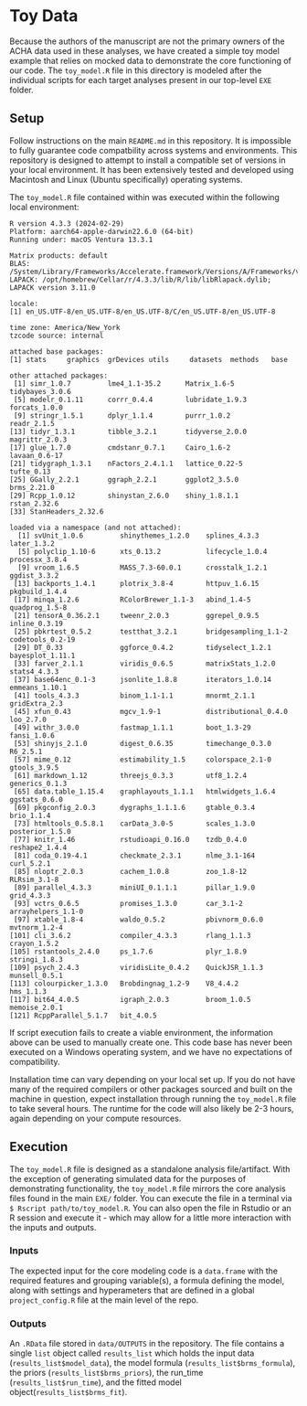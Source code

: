 # Toy Data

Because the authors of the manuscript are not the primary owners of the ACHA data used in these analyses, we have created a simple toy model example that relies on mocked data to demonstrate the core functioning of our code. The `toy_model.R` file in this directory is modeled after the individual scripts for each target analyses present in our top-level `EXE` folder.

## Setup

Follow instructions on the main `README.md` in this repository. It is impossible to fully guarantee code compatbility across systems and environments. This repository is designed to attempt to install a compatible set of versions in your local environment. It has been extensively tested and developed using Macintosh and Linux (Ubuntu specifically) operating systems.

The `toy_model.R` file contained within was executed within the following local environment: 

```
R version 4.3.3 (2024-02-29)
Platform: aarch64-apple-darwin22.6.0 (64-bit)
Running under: macOS Ventura 13.3.1

Matrix products: default
BLAS:   /System/Library/Frameworks/Accelerate.framework/Versions/A/Frameworks/vecLib.framework/Versions/A/libBLAS.dylib 
LAPACK: /opt/homebrew/Cellar/r/4.3.3/lib/R/lib/libRlapack.dylib;  LAPACK version 3.11.0

locale:
[1] en_US.UTF-8/en_US.UTF-8/en_US.UTF-8/C/en_US.UTF-8/en_US.UTF-8

time zone: America/New_York
tzcode source: internal

attached base packages:
[1] stats     graphics  grDevices utils     datasets  methods   base     

other attached packages:
 [1] simr_1.0.7         lme4_1.1-35.2      Matrix_1.6-5       tidybayes_3.0.6   
 [5] modelr_0.1.11      corrr_0.4.4        lubridate_1.9.3    forcats_1.0.0     
 [9] stringr_1.5.1      dplyr_1.1.4        purrr_1.0.2        readr_2.1.5       
[13] tidyr_1.3.1        tibble_3.2.1       tidyverse_2.0.0    magrittr_2.0.3    
[17] glue_1.7.0         cmdstanr_0.7.1     Cairo_1.6-2        lavaan_0.6-17     
[21] tidygraph_1.3.1    nFactors_2.4.1.1   lattice_0.22-5     tufte_0.13        
[25] GGally_2.2.1       ggraph_2.2.1       ggplot2_3.5.0      brms_2.21.0       
[29] Rcpp_1.0.12        shinystan_2.6.0    shiny_1.8.1.1      rstan_2.32.6      
[33] StanHeaders_2.32.6

loaded via a namespace (and not attached):
  [1] svUnit_1.0.6         shinythemes_1.2.0    splines_4.3.3        later_1.3.2         
  [5] polyclip_1.10-6      xts_0.13.2           lifecycle_1.0.4      processx_3.8.4      
  [9] vroom_1.6.5          MASS_7.3-60.0.1      crosstalk_1.2.1      ggdist_3.3.2        
 [13] backports_1.4.1      plotrix_3.8-4        httpuv_1.6.15        pkgbuild_1.4.4      
 [17] minqa_1.2.6          RColorBrewer_1.1-3   abind_1.4-5          quadprog_1.5-8      
 [21] tensorA_0.36.2.1     tweenr_2.0.3         ggrepel_0.9.5        inline_0.3.19       
 [25] pbkrtest_0.5.2       testthat_3.2.1       bridgesampling_1.1-2 codetools_0.2-19    
 [29] DT_0.33              ggforce_0.4.2        tidyselect_1.2.1     bayesplot_1.11.1    
 [33] farver_2.1.1         viridis_0.6.5        matrixStats_1.2.0    stats4_4.3.3        
 [37] base64enc_0.1-3      jsonlite_1.8.8       iterators_1.0.14     emmeans_1.10.1      
 [41] tools_4.3.3          binom_1.1-1.1        mnormt_2.1.1         gridExtra_2.3       
 [45] xfun_0.43            mgcv_1.9-1           distributional_0.4.0 loo_2.7.0           
 [49] withr_3.0.0          fastmap_1.1.1        boot_1.3-29          fansi_1.0.6         
 [53] shinyjs_2.1.0        digest_0.6.35        timechange_0.3.0     R6_2.5.1            
 [57] mime_0.12            estimability_1.5     colorspace_2.1-0     gtools_3.9.5        
 [61] markdown_1.12        threejs_0.3.3        utf8_1.2.4           generics_0.1.3      
 [65] data.table_1.15.4    graphlayouts_1.1.1   htmlwidgets_1.6.4    ggstats_0.6.0       
 [69] pkgconfig_2.0.3      dygraphs_1.1.1.6     gtable_0.3.4         brio_1.1.4          
 [73] htmltools_0.5.8.1    carData_3.0-5        scales_1.3.0         posterior_1.5.0     
 [77] knitr_1.46           rstudioapi_0.16.0    tzdb_0.4.0           reshape2_1.4.4      
 [81] coda_0.19-4.1        checkmate_2.3.1      nlme_3.1-164         curl_5.2.1          
 [85] nloptr_2.0.3         cachem_1.0.8         zoo_1.8-12           RLRsim_3.1-8        
 [89] parallel_4.3.3       miniUI_0.1.1.1       pillar_1.9.0         grid_4.3.3          
 [93] vctrs_0.6.5          promises_1.3.0       car_3.1-2            arrayhelpers_1.1-0  
 [97] xtable_1.8-4         waldo_0.5.2          pbivnorm_0.6.0       mvtnorm_1.2-4       
[101] cli_3.6.2            compiler_4.3.3       rlang_1.1.3          crayon_1.5.2        
[105] rstantools_2.4.0     ps_1.7.6             plyr_1.8.9           stringi_1.8.3       
[109] psych_2.4.3          viridisLite_0.4.2    QuickJSR_1.1.3       munsell_0.5.1       
[113] colourpicker_1.3.0   Brobdingnag_1.2-9    V8_4.4.2             hms_1.1.3           
[117] bit64_4.0.5          igraph_2.0.3         broom_1.0.5          memoise_2.0.1       
[121] RcppParallel_5.1.7   bit_4.0.5
```

If script execution fails to create a viable environment, the information above can be used to manually create one. This code base has never been executed on a Windows operating system, and we have no expectations of compatibility. 

Installation time can vary depending on your local set up. If you do not have many of the required compilers or other packages sourced and built on the machine in question, expect installation through running the `toy_model.R` file to take several hours. The runtime for the code will also likely be 2-3 hours, again depending on your compute resources.

## Execution

The `toy_model.R` file is designed as a standalone analysis file/artifact. With the exception of generating simulated data for the purposes of demonstrating functionality, the `toy_model.R` file mirrors the core analysis files found in the main `EXE/` folder. You can execute the file in a terminal via `$ Rscript path/to/toy_model.R`. You can also open the file in Rstudio or an R session and execute it - which may allow for a little more interaction with the inputs and outputs.

### Inputs

The expected input for the core modeling code is a `data.frame` with the required features and grouping variable(s), a formula defining the model, along with settings and hyperameters that are defined in a global `project_config.R` file at the main level of the repo. 

### Outputs

An `.RData` file stored in `data/OUTPUTS` in the repository. The file contains a single `list` object called `results_list` which holds the input data (`results_list$model_data`), the model formula (`results_list$brms_formula`), the priors (`results_list$brms_priors`), the run_time (`results_list$run_time`), and the fitted model object(`results_list$brms_fit`). 